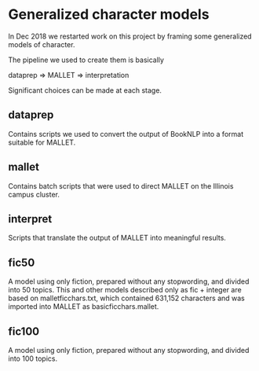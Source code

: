 Generalized character models
============================

In Dec 2018 we restarted work on this project by framing some generalized models of character.

The pipeline we used to create them is basically

dataprep => MALLET => interpretation

Significant choices can be made at each stage.

dataprep
--------

Contains scripts we used to convert the output of BookNLP into a format suitable for MALLET.

mallet
------

Contains batch scripts that were used to direct MALLET on the Illinois campus cluster.

interpret
---------

Scripts that translate the output of MALLET into meaningful results.

fic50
------
A model using only fiction, prepared without any stopwording, and divided into 50 topics. This and other models described only as fic + integer are based on malletficchars.txt, which contained 631,152 characters and was imported into MALLET as basicficchars.mallet.

fic100
-------
A model using only fiction, prepared without any stopwording, and divided into 100 topics.
